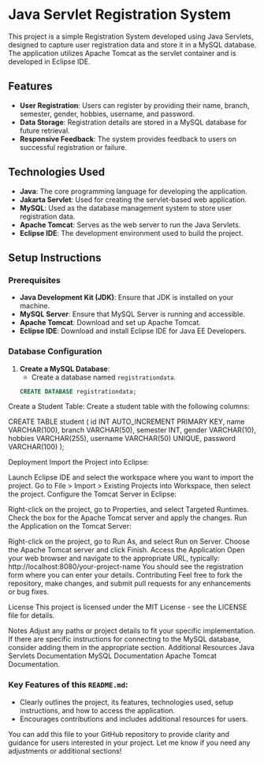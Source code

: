 # Java Servlet Registration System

This project is a simple Registration System developed using Java Servlets, designed to capture user registration data and store it in a MySQL database. The application utilizes Apache Tomcat as the servlet container and is developed in Eclipse IDE.

## Features

- **User Registration**: Users can register by providing their name, branch, semester, gender, hobbies, username, and password.
- **Data Storage**: Registration details are stored in a MySQL database for future retrieval.
- **Responsive Feedback**: The system provides feedback to users on successful registration or failure.

## Technologies Used

- **Java**: The core programming language for developing the application.
- **Jakarta Servlet**: Used for creating the servlet-based web application.
- **MySQL**: Used as the database management system to store user registration data.
- **Apache Tomcat**: Serves as the web server to run the Java Servlets.
- **Eclipse IDE**: The development environment used to build the project.

## Setup Instructions

### Prerequisites

- **Java Development Kit (JDK)**: Ensure that JDK is installed on your machine.
- **MySQL Server**: Ensure that MySQL Server is running and accessible.
- **Apache Tomcat**: Download and set up Apache Tomcat.
- **Eclipse IDE**: Download and install Eclipse IDE for Java EE Developers.

### Database Configuration

1. **Create a MySQL Database**:
   - Create a database named `registrationdata`.
   ```sql
   CREATE DATABASE registrationdata;
Create a Student Table:
Create a student table with the following columns:

CREATE TABLE student (
    id INT AUTO_INCREMENT PRIMARY KEY,
    name VARCHAR(100),
    branch VARCHAR(50),
    semester INT,
    gender VARCHAR(10),
    hobbies VARCHAR(255),
    username VARCHAR(50) UNIQUE,
    password VARCHAR(100)
);

Deployment
Import the Project into Eclipse:

Launch Eclipse IDE and select the workspace where you want to import the project.
Go to File > Import > Existing Projects into Workspace, then select the project.
Configure the Tomcat Server in Eclipse:

Right-click on the project, go to Properties, and select Targeted Runtimes.
Check the box for the Apache Tomcat server and apply the changes.
Run the Application on the Tomcat Server:

Right-click on the project, go to Run As, and select Run on Server.
Choose the Apache Tomcat server and click Finish.
Access the Application
Open your web browser and navigate to the appropriate URL, typically:
http://localhost:8080/your-project-name
You should see the registration form where you can enter your details.
Contributing
Feel free to fork the repository, make changes, and submit pull requests for any enhancements or bug fixes.

License
This project is licensed under the MIT License - see the LICENSE file for details.

Notes
Adjust any paths or project details to fit your specific implementation.
If there are specific instructions for connecting to the MySQL database, consider adding them in the appropriate section.
Additional Resources
Java Servlets Documentation
MySQL Documentation
Apache Tomcat Documentation.

### Key Features of this `README.md`:
- Clearly outlines the project, its features, technologies used, setup instructions, and how to access the application.
- Encourages contributions and includes additional resources for users.

You can add this file to your GitHub repository to provide clarity and guidance for users interested in your project. Let me know if you need any adjustments or additional sections!
